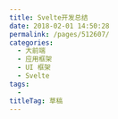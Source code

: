 ```yaml
---
title: Svelte开发总结
date: 2018-02-01 14:50:28
permalink: /pages/512607/
categories: 
  - 大前端
  - 应用框架
  - UI 框架
  - Svelte
tags: 
  - 
titleTag: 草稿
---
```


